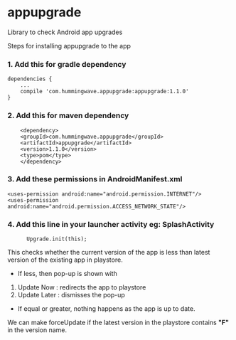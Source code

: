 # appupgrade
Library to check Android app upgrades

Steps for installing appupgrade to the app

### 1. Add this for gradle dependency
	dependencies {
		...
		compile 'com.hummingwave.appupgrade:appupgrade:1.1.0'
	}

### 2. Add this for maven dependency
        <dependency>
        <groupId>com.hummingwave.appupgrade</groupId>
        <artifactId>appupgrade</artifactId>
        <version>1.1.0</version>
        <type>pom</type>
        </dependency>

### 3. Add these permissions in AndroidManifest.xml
    <uses-permission android:name="android.permission.INTERNET"/>
    <uses-permission android:name="android.permission.ACCESS_NETWORK_STATE"/>

### 4. Add this line in your launcher activity eg: SplashActivity
          Upgrade.init(this);


This checks whether the current version of the app is less than latest version of the existing app in playstore.
- If less, then pop-up is shown with
1. Update Now : redirects the app to playstore
2. Update Later : dismisses the pop-up

- If equal or greater, nothing happens as the app is up to date.

We can make forceUpdate if the latest version in the playstore contains **"F"** in the version name.






